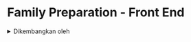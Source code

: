 # Family Preparation - Front End

<details><summary>Dikembangkan oleh</summary>
  <br>
  <ul>
    <li>Dewa Putra Hernanda</li>
    <li>Desi Sihamita</li>
  </ul>
</details>
